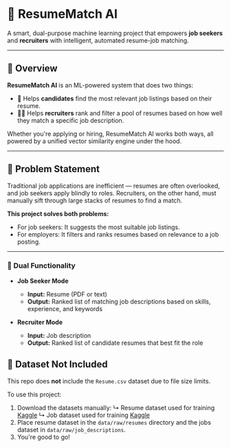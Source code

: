 # 🧠 ResumeMatch AI

A smart, dual-purpose machine learning project that empowers **job seekers** and **recruiters** with intelligent, automated resume-job matching.

---

## 🚀 Overview

**ResumeMatch AI** is an ML-powered system that does two things:

- 🎯 Helps **candidates** find the most relevant job listings based on their resume.
- 🧑‍💼 Helps **recruiters** rank and filter a pool of resumes based on how well they match a specific job description.

Whether you're applying or hiring, ResumeMatch AI works both ways, all powered by a unified vector similarity engine under the hood.

---

## 🧩 Problem Statement

Traditional job applications are inefficient — resumes are often overlooked, and job seekers apply blindly to roles. Recruiters, on the other hand, must manually sift through large stacks of resumes to find a match.

**This project solves both problems:**
- For job seekers: It suggests the most suitable job listings.
- For employers: It filters and ranks resumes based on relevance to a job posting.

---

### 🔄 Dual Functionality

- **Job Seeker Mode**  
  - **Input:** Resume (PDF or text)  
  - **Output:** Ranked list of matching job descriptions based on skills, experience, and keywords

- **Recruiter Mode**  
  - **Input:** Job description  
  - **Output:** Ranked list of candidate resumes that best fit the role

## 📁 Dataset Not Included

This repo does **not** include the `Resume.csv` dataset due to file size limits.

To use this project:
1. Download the datasets manually:
   ↳ Resume dataset used for training [Kaggle](https://www.kaggle.com/datasets/snehaanbhawal/resume-dataset)
   ↳ Job dataset used for training [Kaggle](https://www.kaggle.com/datasets/ravindrasinghrana/job-description-dataset?select=job_descriptions.csv)
2. Place resume dataset in the `data/raw/resumes` directory and the jobs dataset in `data/raw/job_descriptions`.
3. You're good to go!
